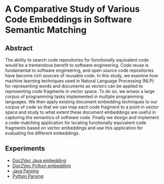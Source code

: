 # A Comparative Study of Various Code Embeddings in Software Semantic Matching

## Abstract

The ability to search code repositories for functionally equivalent code would be a tremendous benefit to software engineering. Code reuse is fundamental to software engineering, and open source code repositories have become rich sources of reusable code. In this study, we examine how machine learning techniques used in Natural Language Processing (NLP) for representing words and documents as vectors can be applied to representing code fragments in vector space. To do so, we amass a large corpus of programming tasks implemented in multiple programming languages. We then apply existing document embedding techniques to our corpus of code so that we can map each code fragment to a point in vector space and study to what extent these document embeddings are useful in capturing the semantics of software code. Finally we design and implement a code-matching application for locating functionally equivalent code fragments based on vector embeddings and use this application for evaluating the different embeddings.

## Experiments

 - [Doc2Vec Java embedding](https://github.com/waingram/code-embeddings/blob/master/experiments/doc2vec_experiments.ipynb)
 - [Doc2Vec Python embedding](https://github.com/waingram/code-embeddings/blob/master/experiments/doc2vec_python_experiments.ipynb)
 - [Java Parsing](https://github.com/waingram/code-embeddings/blob/master/experiments/java_parsing.ipynb)
 - [Python Parsing](https://github.com/waingram/code-embeddings/blob/master/experiments/python_parsing.ipynb)